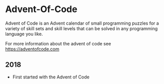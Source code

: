 # Advent-Of-Code
Advent of Code is an Advent calendar of small programming puzzles for a variety of 
skill sets and skill levels that can be solved in any programming language you like.

For more information about the advent of code see https://adventofcode.com

## 2018
* First started with the Advent of Code
